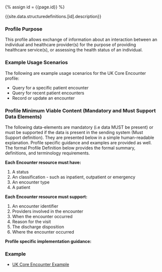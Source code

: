 
{% assign id = {{page.id}} %}

{{site.data.structuredefinitions.[id].description}}

<!-- end TOC -->
### Profile Purpose ###

This profile allows exchange of information about an interaction between an individual and healthcare provider(s) for the purpose of providing healthcare service(s), or assessing the health status of an individual.

### Example Usage Scenarios ###

The following are example usage scenarios for the UK Core Encounter profile:

- Query for a specific patient encounter
- Query for recent patient encounters
- Record or update an encounter

### Profile Minimum Viable Content (Mandatory and Must Support Data Elements) ###

The following data-elements are mandatory (i.e data MUST be present) or must be supported if the data is present in the sending system (Must Support definition). They are presented below in a simple human-readable explanation. Profile specific guidance and examples are provided as well. The formal Profile Definition below provides the formal summary, definitions, and terminology requirements.

**Each Encounter resource must have:**

1. A status
2. An classification - such as inpatient, outpatient or emergency
3. An encounter type
4. A patient

**Each Encounter resource must support:**

1. An encounter identifier
2. Providers involved in the encounter
3. When the encounter occurred
4. Reason for the visit
5. The discharge disposition
6. Where the encounter occurred

**Profile specific implementation guidance:**

### Example ###

- [UK Core Encounter Example](UKCore-Encounter-Example.html)